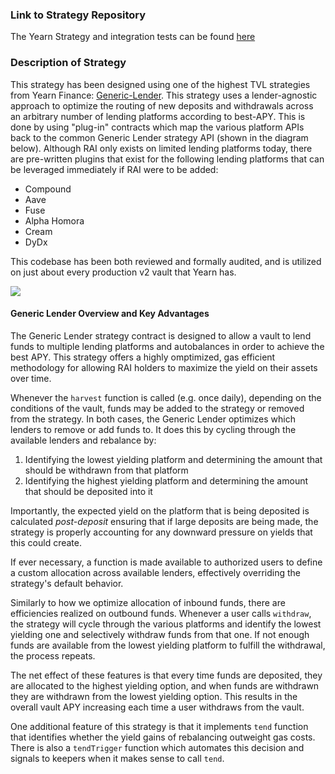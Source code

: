 ### Link to Strategy Repository
The Yearn Strategy and integration tests can be found [here](https://github.com/jamesconnolly93/rai-x-yearn-strategy)

### Description of Strategy
This strategy has been designed using one of the highest TVL strategies from Yearn Finance: [Generic-Lender](https://github.com/Grandthrax/yearnV2-generic-lender-strat). This strategy uses a lender-agnostic approach to optimize the routing of new deposits and withdrawals across an arbitrary number of lending platforms according to best-APY. This is done by using "plug-in" contracts which map the various platform APIs back to the common Generic Lender strategy API (shown in the diagram below). Although RAI only exists on limited lending platforms today, there are pre-written plugins that exist for the following lending platforms that can be leveraged immediately if RAI were to be added:
- Compound
- Aave
- Fuse 
- Alpha Homora
- Cream
- DyDx

This codebase has been both reviewed and formally audited, and is utilized on just about every production v2 vault that Yearn has.

![](https://i.imgur.com/P0qyI8e.png)

#### Generic Lender Overview and Key Advantages
The Generic Lender strategy contract is designed to allow a vault to lend funds to multiple lending platforms and autobalances in order to achieve the best APY. This strategy offers a highly omptimized, gas efficient methodology for allowing RAI holders to maximize the yield on their assets over time.

Whenever the `harvest` function is called (e.g. once daily), depending on the conditions of the vault, funds may be added to the strategy or removed from the strategy. In both cases, the Generic Lender optimizes which lenders to remove or add funds to. It does this by cycling through the available lenders and rebalance by:
1. Identifying the lowest yielding platform and determining the amount that should be withdrawn from that platform
2. Identifying the highest yielding platform and determining the amount that should be deposited into it

Importantly, the expected yield on the platform that is being deposited is calculated _post-deposit_ ensuring that if large deposits are being made, the strategy is properly accounting for any downward pressure on yields that this could create.

If ever necessary, a function is made available to authorized users to define a custom allocation across available lenders, effectively overriding the strategy's default behavior.

Similarly to how we optimize allocation of inbound funds, there are efficiencies realized on outbound funds. Whenever a user calls `withdraw`, the strategy will cycle through the various platforms and identify the lowest yielding one and selectively withdraw funds from that one. If not enough funds are available from the lowest yielding platform to fulfill the withdrawal, the process repeats.

The net effect of these features is that every time funds are deposited, they are allocated to the highest yielding option, and when funds are withdrawn they are withdrawn from the lowest yielding option. This results in the overall vault APY increasing each time a user withdraws from the vault.

One additional feature of this strategy is that it  implements `tend` function that identifies whether the yield gains of rebalancing outweight gas costs. There is also a `tendTrigger` function which automates this decision and signals to keepers when it makes sense to call `tend`.

